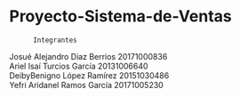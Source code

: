 # Proyecto-Sistema-de-Ventas
          Integrantes
Josué Alejandro Diaz Berrios 20171000836          
Ariel Isaí Turcios García 20131006640   
DeibyBenigno López Ramírez 20151030486  
Yefri Aridanel Ramos García 20171005230

